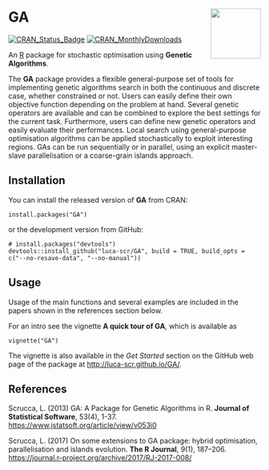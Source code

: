 # GA <img src="man/figures/logo.png" align="right" width="100px " alt=""/>

[![CRAN\_Status\_Badge](http://www.r-pkg.org/badges/version/GA)](https://cran.r-project.org/package=GA)
[![CRAN\_MonthlyDownloads](http://cranlogs.r-pkg.org/badges/GA)](https://cran.r-project.org/package=GA)

An [R](https://www.r-project.org/) package for stochastic optimisation using **Genetic Algorithms**.

The **GA** package provides a flexible general-purpose set of tools for implementing genetic algorithms search in both the continuous and
discrete case, whether constrained or not. Users can easily define their own objective function depending on the problem at hand. Several genetic operators are available and can be combined to explore the best settings for the current task. Furthermore, users can define new genetic operators and easily evaluate their performances. Local search using general-purpose optimisation algorithms can be applied stochastically to exploit interesting regions. GAs can be run sequentially or in parallel, using an explicit master-slave parallelisation or a coarse-grain islands approach.

## Installation

You can install the released version of **GA** from CRAN:

```{r}
install.packages("GA")
```

or the development version from GitHub:

```{r}
# install.packages("devtools")
devtools::install_github("luca-scr/GA", build = TRUE, build_opts = c("--no-resave-data", "--no-manual"))
```

## Usage

Usage of the main functions and several examples are included in the
papers shown in the references section below.

For an intro see the vignette **A quick tour of GA**, which is available as

```{r}
vignette("GA")
```

The vignette is also available in the *Get Started* section on the
GitHub web page of the package at http://luca-scr.github.io/GA/.

## References

Scrucca, L. (2013) GA: A Package for Genetic Algorithms in R. **Journal of Statistical Software**, 53(4), 1-37. https://www.jstatsoft.org/article/view/v053i0

Scrucca, L. (2017) On some extensions to GA package: hybrid
optimisation, parallelisation and islands evolution. **The R Journal**, 9(1), 187–206. https://journal.r-project.org/archive/2017/RJ-2017-008/
